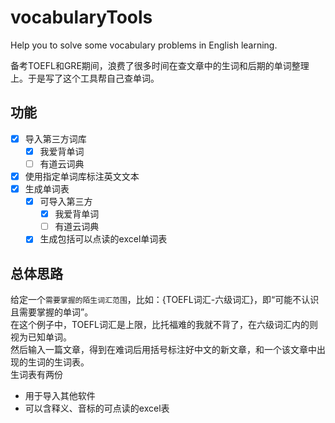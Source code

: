 # vocabularyTools  
Help you to solve some vocabulary problems in English learning.

备考TOEFL和GRE期间，浪费了很多时间在查文章中的生词和后期的单词整理上。于是写了这个工具帮自己查单词。

## 功能
- [x] 导入第三方词库
  - [x] 我爱背单词
  - [ ] 有道云词典
- [x] 使用指定单词库标注英文文本
- [x] 生成单词表
  - [x] 可导入第三方
    - [x] 我爱背单词
    - [ ] 有道云词典
  - [x] 生成包括可以点读的excel单词表
## 总体思路
给定一个`需要掌握的陌生词汇范围`，比如：{TOEFL词汇-六级词汇}，即“可能不认识且需要掌握的单词”。  
在这个例子中，TOEFL词汇是上限，比托福难的我就不背了，在六级词汇内的则视为已知单词。  
然后输入一篇文章，得到在难词后用括号标注好中文的新文章，和一个该文章中出现的生词的生词表。  
生词表有两份
- 用于导入其他软件
- 可以含释义、音标的可点读的excel表